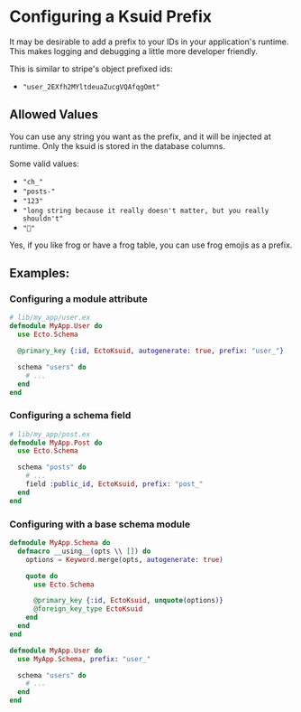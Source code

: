 # Configuring a Ksuid Prefix

It may be desirable to add a prefix to your IDs in your application's runtime.
This makes logging and debugging a little more developer friendly.

This is similar to stripe's object prefixed ids:

* `"user_2EXfh2MYltdeuaZucgVQAfqgOmt"`

## Allowed Values

You can use any string you want as the prefix, and it will be injected at
runtime. Only the ksuid is stored in the database columns.

Some valid values:

* `"ch_"`
* `"posts-"`
* `"123"`
* `"long string because it really doesn't matter, but you really shouldn't"`
* `"🐸"`

Yes, if you like frog or have a frog table, you can use frog emojis as a
prefix.

## Examples:

### Configuring a module attribute

```elixir
# lib/my_app/user.ex
defmodule MyApp.User do
  use Ecto.Schema

  @primary_key {:id, EctoKsuid, autogenerate: true, prefix: "user_"}

  schema "users" do
    # ...
  end
end
```

### Configuring a schema field

```elixir
# lib/my_app/post.ex
defmodule MyApp.Post do
  use Ecto.Schema

  schema "posts" do
    # ...
    field :public_id, EctoKsuid, prefix: "post_"
  end
end
```

### Configuring with a base schema module

```elixir
defmodule MyApp.Schema do
  defmacro __using__(opts \\ []) do
    options = Keyword.merge(opts, autogenerate: true)

    quote do
      use Ecto.Schema

      @primary_key {:id, EctoKsuid, unquote(options)}
      @foreign_key_type EctoKsuid
    end
  end
end

defmodule MyApp.User do
  use MyApp.Schema, prefix: "user_"

  schema "users" do
    # ...
  end
end
```
